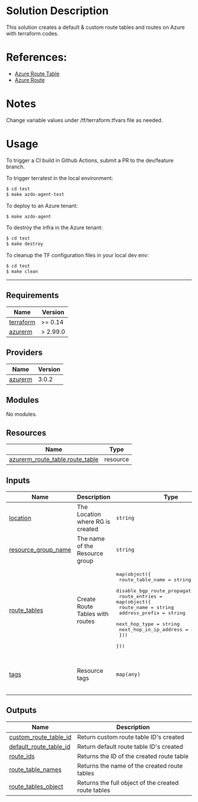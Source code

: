 # Solution Description
This solution creates a default & custom route tables and routes on Azure with terraform codes.

# References:
* [Azure Route Table](https://registry.terraform.io/providers/hashicorp/azurerm/latest/docs/resources/route_table)
* [Azure Route](https://registry.terraform.io/providers/hashicorp/azurerm/latest/docs/resources/route)

# Notes
Change variable values under /tf/terraform.tfvars file as needed. 

# Usage
To trigger a CI build in Github Actions, submit a PR to the dev/feature branch.

To trigger terratest in the local environment:
```bash
$ cd test
$ make azdo-agent-test
```

To deploy to an Azure tenant:
```bash
$ make azdo-agent
```

To destroy the infra in the Azure tenant:
```bash
$ cd test
$ make destroy
```

To cleanup the TF configuration files in your local dev env:
```bash
$ cd test
$ make clean
```

---------------

<!-- BEGINNING OF PRE-COMMIT-TERRAFORM DOCS HOOK -->
## Requirements

| Name | Version |
|------|---------|
| <a name="requirement_terraform"></a> [terraform](#requirement\_terraform) | >= 0.14 |
| <a name="requirement_azurerm"></a> [azurerm](#requirement\_azurerm) | > 2.99.0 |

## Providers

| Name | Version |
|------|---------|
| <a name="provider_azurerm"></a> [azurerm](#provider\_azurerm) | 3.0.2 |

## Modules

No modules.

## Resources

| Name | Type |
|------|------|
| [azurerm_route_table.route_table](https://registry.terraform.io/providers/hashicorp/azurerm/latest/docs/resources/route_table) | resource |

## Inputs

| Name | Description | Type | Default | Required |
|------|-------------|------|---------|:--------:|
| <a name="input_location"></a> [location](#input\_location) | The Location where RG is created | `string` | `"westeurope"` | no |
| <a name="input_resource_group_name"></a> [resource\_group\_name](#input\_resource\_group\_name) | The name of the Resource group | `string` | `"rg-demo-westeurope-01"` | no |
| <a name="input_route_tables"></a> [route\_tables](#input\_route\_tables) | Create Route Tables with routes | <pre>map(object({<br>    route_table_name              = string<br>    disable_bgp_route_propagation = string<br>    route_entries = map(object({<br>      route_name             = string<br>      address_prefix         = string<br>      next_hop_type          = string<br>      next_hop_in_ip_address = string<br>    }))<br>  }))</pre> | `null` | no |
| <a name="input_tags"></a> [tags](#input\_tags) | Resource tags | `map(any)` | <pre>{<br>  "environment": "test",<br>  "managed_by": "terratest"<br>}</pre> | no |

## Outputs

| Name | Description |
|------|-------------|
| <a name="output_custom_route_table_id"></a> [custom\_route\_table\_id](#output\_custom\_route\_table\_id) | Return custom route table ID's created |
| <a name="output_default_route_table_id"></a> [default\_route\_table\_id](#output\_default\_route\_table\_id) | Return default route table ID's created |
| <a name="output_route_ids"></a> [route\_ids](#output\_route\_ids) | Returns the ID of the created route table |
| <a name="output_route_table_names"></a> [route\_table\_names](#output\_route\_table\_names) | Returns the name of the created route tables |
| <a name="output_route_tables_object"></a> [route\_tables\_object](#output\_route\_tables\_object) | Returns the full object of the created route tables |
<!-- END OF PRE-COMMIT-TERRAFORM DOCS HOOK -->
